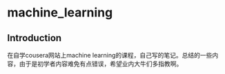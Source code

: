 # machine_learning
## Introduction

在自学cousera网站上machine learning的课程，自己写的笔记。总结的一些内容，由于是初学者内容难免有点错误，希望业内大牛们多指教啊。
